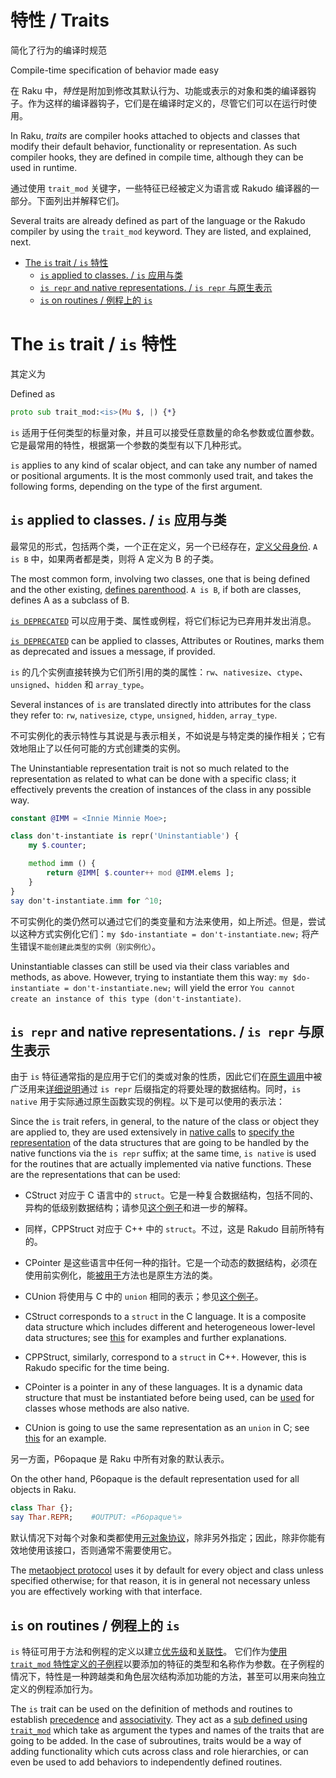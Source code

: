 # 特性 / Traits

简化了行为的编译时规范

Compile-time specification of behavior made easy

在 Raku 中，*特性*是附加到修改其默认行为、功能或表示的对象和类的编译器钩子。作为这样的编译器钩子，它们是在编译时定义的，尽管它们可以在运行时使用。

In Raku, *traits* are compiler hooks attached to objects and classes that modify their default behavior, functionality or representation. As such compiler hooks, they are defined in compile time, although they can be used in runtime.

通过使用 `trait_mod` 关键字，一些特征已经被定义为语言或 Rakudo 编译器的一部分。下面列出并解释它们。

Several traits are already defined as part of the language or the Rakudo compiler by using the `trait_mod` keyword. They are listed, and explained, next.

<!-- MarkdownTOC -->

- [The `is` trait / `is` 特性](#the-is-trait--is-特性)
	- [`is` applied to classes. / `is` 应用与类](#is-applied-to-classes--is-应用与类)
	- [`is repr` and native representations. / `is repr` 与原生表示](#is-repr-and-native-representations--is-repr-与原生表示)
	- [`is` on routines / 例程上的 `is`](#is-on-routines--例程上的-is)

<!-- /MarkdownTOC -->

<a id="the-is-trait--is-特性"></a>
# The `is` trait / `is` 特性

其定义为

Defined as

```Raku
proto sub trait_mod:<is>(Mu $, |) {*}
```

`is` 适用于任何类型的标量对象，并且可以接受任意数量的命名参数或位置参数。它是最常用的特性，根据第一个参数的类型有以下几种形式。

`is` applies to any kind of scalar object, and can take any number of named or positional arguments. It is the most commonly used trait, and takes the following forms, depending on the type of the first argument.

<a id="is-applied-to-classes--is-应用与类"></a>
## `is` applied to classes. / `is` 应用与类

最常见的形式，包括两个类，一个正在定义，另一个已经存在，[定义父母身份](https://docs.raku.org/syntax/is). `A is B` 中，如果两者都是类，则将 A 定义为 B 的子类。

The most common form, involving two classes, one that is being defined and the other existing, [defines parenthood](https://docs.raku.org/syntax/is). `A is B`, if both are classes, defines A as a subclass of B.

[`is DEPRECATED`](https://docs.raku.org/type/Attribute#trait_is_DEPRECATED) 可以应用于类、属性或例程，将它们标记为已弃用并发出消息。

[`is DEPRECATED`](https://docs.raku.org/type/Attribute#trait_is_DEPRECATED) can be applied to classes, Attributes or Routines, marks them as deprecated and issues a message, if provided.

`is` 的几个实例直接转换为它们所引用的类的属性：`rw`、`nativesize`、`ctype`、`unsigned`、`hidden` 和 `array_type`。

Several instances of `is` are translated directly into attributes for the class they refer to: `rw`, `nativesize`, `ctype`, `unsigned`, `hidden`, `array_type`.

不可实例化的表示特性与其说是与表示相关，不如说是与特定类的操作相关；它有效地阻止了以任何可能的方式创建类的实例。

The Uninstantiable representation trait is not so much related to the representation as related to what can be done with a specific class; it effectively prevents the creation of instances of the class in any possible way.

```Raku
constant @IMM = <Innie Minnie Moe>;

class don't-instantiate is repr('Uninstantiable') {
    my $.counter;

    method imm () {
        return @IMM[ $.counter++ mod @IMM.elems ];
    }
}
say don't-instantiate.imm for ^10;
```

不可实例化的类仍然可以通过它们的类变量和方法来使用，如上所述。但是，尝试以这种方式实例化它们：`my $do-instantiate = don't-instantiate.new;` 将产生错误`不能创建此类型的实例（别实例化）`。

Uninstantiable classes can still be used via their class variables and methods, as above. However, trying to instantiate them this way: `my $do-instantiate = don't-instantiate.new;` will yield the error `You cannot create an instance of this type (don't-instantiate)`.

<a id="is-repr-and-native-representations--is-repr-与原生表示"></a>
## `is repr` and native representations. / `is repr` 与原生表示

由于 `is` 特征通常指的是应用于它们的类或对象的性质，因此它们在[原生调用](https://docs.raku.org/language/nativecall)中被广泛用来[详细说明](https://docs.raku.org/language/nativecall#Specifying_the_native_representation)通过 `is repr` 后缀指定的将要处理的数据结构。同时，`is native` 用于实际通过原生函数实现的例程。以下是可以使用的表示法：

Since the `is` trait refers, in general, to the nature of the class or object they are applied to, they are used extensively in [native calls](https://docs.raku.org/language/nativecall) to [specify the representation](https://docs.raku.org/language/nativecall#Specifying_the_native_representation) of the data structures that are going to be handled by the native functions via the `is repr` suffix; at the same time, `is native` is used for the routines that are actually implemented via native functions. These are the representations that can be used:

- CStruct 对应于 C 语言中的 `struct`。它是一种复合数据结构，包括不同的、异构的低级别数据结构；请参见[这个例子](https://docs.raku.org/language/nativecall#Structs)和进一步的解释。
- 同样，CPPStruct 对应于 C++ 中的 `struct`。不过，这是 Rakudo 目前所特有的。
- CPointer 是这些语言中任何一种的指针。它是一个动态的数据结构，必须在使用前实例化，能[被用于](https://docs.raku.org/language/nativecall#Basic_use_of_pointers)方法也是原生方法的类。
- CUnion 将使用与 C 中的 `union` 相同的表示；参见[这个例子](https://docs.raku.org/language/nativecall#CUnions)。

- CStruct corresponds to a `struct` in the C language. It is a composite data structure which includes different and heterogeneous lower-level data structures; see [this](https://docs.raku.org/language/nativecall#Structs) for examples and further explanations.
- CPPStruct, similarly, correspond to a `struct` in C++. However, this is Rakudo specific for the time being.
- CPointer is a pointer in any of these languages. It is a dynamic data structure that must be instantiated before being used, can be [used](https://docs.raku.org/language/nativecall#Basic_use_of_pointers) for classes whose methods are also native.
- CUnion is going to use the same representation as an `union` in C; see [this](https://docs.raku.org/language/nativecall#CUnions) for an example.

另一方面，P6opaque 是 Raku 中所有对象的默认表示。

On the other hand, P6opaque is the default representation used for all objects in Raku.

```Raku
class Thar {};
say Thar.REPR;    #OUTPUT: «P6opaque␤»
```

默认情况下对每个对象和类都使用[元对象协议](https://docs.raku.org/language/mop)，除非另外指定；因此，除非你能有效地使用该接口，否则通常不需要使用它。

The [metaobject protocol](https://docs.raku.org/language/mop) uses it by default for every object and class unless specified otherwise; for that reason, it is in general not necessary unless you are effectively working with that interface.

<a id="is-on-routines--例程上的-is"></a>
## `is` on routines / 例程上的 `is`

`is` 特征可用于方法和例程的定义以建立[优先级](https://docs.raku.org/language/functions#Precedence)和[关联性](https://docs.raku.org/language/functions#Associativity)。 它们作为[使用 `trait_mod` 特性定义的子例程](https://docs.raku.org/type/Sub#Traits)以要添加的特征的类型和名称作为参数。在子例程的情况下，特性是一种跨越类和角色层次结构添加功能的方法，甚至可以用来向独立定义的例程添加行为。

The `is` trait can be used on the definition of methods and routines to establish [precedence](https://docs.raku.org/language/functions#Precedence) and [associativity](https://docs.raku.org/language/functions#Associativity). They act as a [sub defined using `trait_mod`](https://docs.raku.org/type/Sub#Traits) which take as argument the types and names of the traits that are going to be added. In the case of subroutines, traits would be a way of adding functionality which cuts across class and role hierarchies, or can even be used to add behaviors to independently defined routines.

